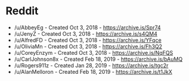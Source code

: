 # Reddit

- /u/AbbeyEg - Created Oct 3, 2018 - https://archive.is/Spr74
- /u/JenyZ - Created Oct 3, 2018 - https://archive.is/s4QM4
- /u/AlfredFD - Created Oct 3, 2018 - https://archive.is/YFqce
- /u/OliviaMn - Created Oct 3, 2018 - https://archive.is/Fh3Q2
- /u/CoreyEnzym - Created Oct 3, 2018 - https://archive.is/NqFQS
- /u/CarlJohnson8x - Created Feb 18, 2019 - https://archive.is/bAuMQ
- /u/Rogers911z - Created Jan 28, 2019 - https://archive.is/tgc2r
- /u/AlanMelloron - Created Feb 18, 2019 - https://archive.is/t1JkX
